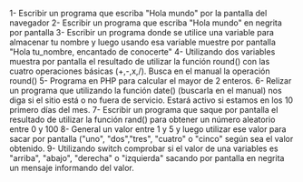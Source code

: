 1- Escribir un programa que escriba "Hola mundo" por la pantalla del navegador
2- Escribir un programa que escriba "Hola mundo" en negrita por pantalla
3- Escribir un programa donde se utilice una variable para almacenar tu nombre y luego usando esa variable muestre por pantalla "Hola tu_nombre, encantado de conocerte"
4- Utilizando dos variables muestra por pantalla el resultado de utilizar la función round() con las cuatro operaciones básicas (+,-,x,/). Busca en el manual la operación round()
5- Programa en PHP para calcular el mayor de 2 enteros.
6- Relizar un programa que utilizando la función date() (buscarla en el manual) nos diga si el sitio está o no fuera de servicio. Estará activo si estamos en los 10 primero días del mes.
7- Escribir un programa que saque por pantalla el resultado de utilizar la función rand() para obtener un número aleatorio entre 0 y 100
8- General un valor entre 1 y 5 y luego utilizar ese valor para sacar por pantalla ("uno", "dos","tres", "cuatro" o "cinco" según sea el valor obtenido.
9- Utilizando switch comprobar si el valor de una variables es "arriba", "abajo", "derecha" o "izquierda" sacando por pantalla en negrita un mensaje informando del valor.
